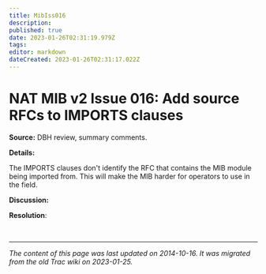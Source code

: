 ```yaml
---
title: MibIss016
description: 
published: true
date: 2023-01-26T02:31:19.979Z
tags: 
editor: markdown
dateCreated: 2023-01-26T02:31:17.022Z
---
```


# NAT MIB v2 Issue 016: Add source RFCs to IMPORTS clauses 
**Source:** DBH review, summary comments.

**Details:**

The IMPORTS clauses don't identify the RFC that contains the MIB module being imported from. This will make the MIB harder for operators to use in the field.

**Discussion:**

**Resolution**:

&nbsp;
&nbsp;
&nbsp;

---

*The content of this page was last updated on 2014-10-16. It was migrated from the old Trac wiki on 2023-01-25.*